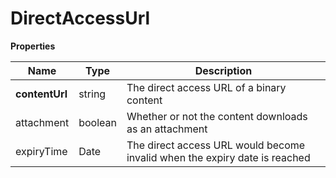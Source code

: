 # DirectAccessUrl

**Properties**

| Name           | Type    | Description                                                                |
|----------------|---------|----------------------------------------------------------------------------|
| **contentUrl** | string  | The direct access URL of a binary content                                  |
| attachment     | boolean | Whether or not the content downloads as an attachment                      |
| expiryTime     | Date    | The direct access URL would become invalid when the expiry date is reached |
